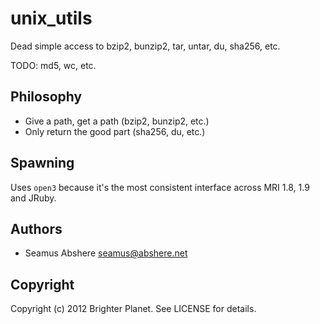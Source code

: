 # unix_utils

Dead simple access to bzip2, bunzip2, tar, untar, du, sha256, etc.

TODO: md5, wc, etc.

## Philosophy

* Give a path, get a path (bzip2, bunzip2, etc.)
* Only return the good part (sha256, du, etc.)

## Spawning

Uses `open3` because it's the most consistent interface across MRI 1.8, 1.9 and JRuby.

## Authors

* Seamus Abshere <seamus@abshere.net>

## Copyright

Copyright (c) 2012 Brighter Planet. See LICENSE for details.
